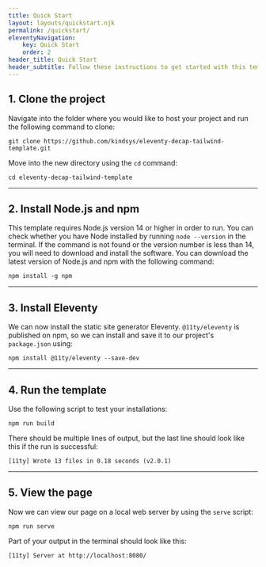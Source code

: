 ```yaml
---
title: Quick Start
layout: layouts/quickstart.njk
permalink: /quickstart/
eleventyNavigation:
    key: Quick Start
    order: 2
header_title: Quick Start
header_subtitle: Follow these instructions to get started with this template
---
```


## 1. Clone the project

Navigate into the folder where you would like to host your project and run the following
command to clone:

`git clone https://github.com/kindsys/eleventy-decap-tailwind-template.git`

Move into the new directory using the `cd` command:

`cd eleventy-decap-tailwind-template`

---

## 2. Install Node.js and npm

This template requires Node.js version 14 or higher in order to run. You can check whether you have Node installed by running `node --version`
in the terminal. If the command is not found or the version number is less than 14, you will need to download and install the software. You can
download the latest version of Node.js and npm with the following command:

`npm install -g npm`

---

## 3. Install Eleventy

We can now install the static site generator Eleventy. `@11ty/eleventy` is published on npm, so we can install and save it
to our project's `package.json` using:

`npm install @11ty/eleventy --save-dev`

---

## 4. Run the template

Use the following script to test your installations:

`npm run build`

There should be multiple lines of output, but the last line should look like this if the run is successful:

`[11ty] Wrote 13 files in 0.18 seconds (v2.0.1)`

---

## 5. View the page

Now we can view our page on a local web server by using the `serve` script:

`npm run serve`

Part of your output in the terminal should look like this:

`[11ty] Server at http://localhost:8080/`

